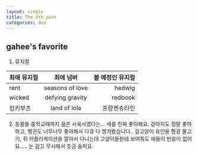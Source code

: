 ```yaml
---
layout: single
title: The 4th post
categories: dev
---
```


## gahee's favorite 

1. 뮤지컬

| 최애 뮤지컬    | 최애 넘버       | 볼 예정인 뮤지컬|
| ------------- |:---------------:| --------------:|
| rent          | seasons of love | hedwig         |
| wicked        | defying gravity | redbook        |
| 킹키부츠       | land of lola    | 프랑켄슈타인    |

2. 동물들
중학교때까지 꿈은 사육사였다는...
새를 진짜 좋아해요. 강아지도 정말 좋아하고, 펭귄도 너무너무 좋아해서 다큐 다 챙겨봤습니다.. 길고양이 유인용 형광 물고기, 쥐 어플리케이션을 깔아서 다니는데 고양이들한테 보여줘도 애들이 반응이 없어요..... 눈 감고 무시해서 조금 슬퍼요.


